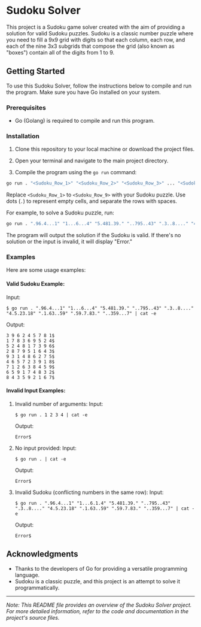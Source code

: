 <!-- # Sudoku Solver

## Instructions

Create a program that resolves a sudoku. A valid sudoku has only one possible solution. Make sure you submit all the necessary files to run the program.

## Usage

### Example 1:

Example of output for a valid sudoku:

```bash
$ go run . ".96.4...1" "1...6...4" "5.481.39." "..795..43" ".3..8...." "4.5.23.18" ".1.63..59" ".59.7.83." "..359...7" | cat -e
3 9 6 2 4 5 7 8 1$
1 7 8 3 6 9 5 2 4$
5 2 4 8 1 7 3 9 6$
2 8 7 9 5 1 6 4 3$
9 3 1 4 8 6 2 7 5$
4 6 5 7 2 3 9 1 8$
7 1 2 6 3 8 4 5 9$
6 5 9 1 7 4 8 3 2$
8 4 3 5 9 2 1 6 7$
$
```

### Example 2:

Examples of expected outputs for invalid inputs or sudokus:

```bash
$ go run . 1 2 3 4 | cat -e
Error$
$ go run . | cat -e
Error$
$ go run . ".96.4...1" "1...6.1.4" "5.481.39." "..795..43" ".3..8...." "4.5.23.18" ".1.63..59" ".59.7.83." "..359...7" | cat -e
Error$
$
``` -->


# Sudoku Solver

This project is a Sudoku game solver created with the aim of providing a solution for valid Sudoku puzzles. Sudoku is a classic number puzzle where you need to fill a 9x9 grid with digits so that each column, each row, and each of the nine 3x3 subgrids that compose the grid (also known as "boxes") contain all of the digits from 1 to 9.

## Getting Started

To use this Sudoku Solver, follow the instructions below to compile and run the program. Make sure you have Go installed on your system.

### Prerequisites

- Go (Golang) is required to compile and run this program.

### Installation

1. Clone this repository to your local machine or download the project files.

2. Open your terminal and navigate to the main project directory.

3. Compile the program using the `go run` command:

```bash
go run . "<Sudoku_Row_1>" "<Sudoku_Row_2>" "<Sudoku_Row_3>" ... "<Sudoku_Row_9>" | cat -e
```

Replace `<Sudoku_Row_1>` to `<Sudoku_Row_9>` with your Sudoku puzzle. Use dots (`.`) to represent empty cells, and separate the rows with spaces.

For example, to solve a Sudoku puzzle, run:

```bash
go run . ".96.4...1" "1...6...4" "5.481.39." "..795..43" ".3..8...." "4.5.23.18" ".1.63..59" ".59.7.83." "..359...7" | cat -e
```

The program will output the solution if the Sudoku is valid. If there's no solution or the input is invalid, it will display "Error."

### Examples

Here are some usage examples:

#### Valid Sudoku Example:

Input:
```
$ go run . ".96.4...1" "1...6...4" "5.481.39." "..795..43" ".3..8...." "4.5.23.18" ".1.63..59" ".59.7.83." "..359...7" | cat -e
```

Output:
```
3 9 6 2 4 5 7 8 1$
1 7 8 3 6 9 5 2 4$
5 2 4 8 1 7 3 9 6$
2 8 7 9 5 1 6 4 3$
9 3 1 4 8 6 2 7 5$
4 6 5 7 2 3 9 1 8$
7 1 2 6 3 8 4 5 9$
6 5 9 1 7 4 8 3 2$
8 4 3 5 9 2 1 6 7$
```

#### Invalid Input Examples:

1. Invalid number of arguments:
   Input:
   ```
   $ go run . 1 2 3 4 | cat -e
   ```

   Output:
   ```
   Error$
   ```

2. No input provided:
   Input:
   ```
   $ go run . | cat -e
   ```

   Output:
   ```
   Error$
   ```

3. Invalid Sudoku (conflicting numbers in the same row):
   Input:
   ```
   $ go run . ".96.4...1" "1...6.1.4" "5.481.39." "..795..43" ".3..8...." "4.5.23.18" ".1.63..59" ".59.7.83." "..359...7" | cat -e
   ```

   Output:
   ```
   Error$
   ```

## Acknowledgments

- Thanks to the developers of Go for providing a versatile programming language.
- Sudoku is a classic puzzle, and this project is an attempt to solve it programmatically.

---

*Note: This README file provides an overview of the Sudoku Solver project. For more detailed information, refer to the code and documentation in the project's source files.*